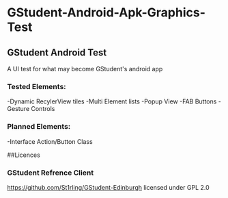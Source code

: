 # GStudent-Android-Apk-Graphics-Test
## GStudent Android Test
A UI test for what may become GStudent's android app

### Tested Elements:
-Dynamic RecylerView tiles
-Multi Element lists
-Popup View
-FAB Buttons
-Gesture Controls

### Planned Elements:
-Interface Action/Button Class

##Licences
### GStudent Refrence Client
https://github.com/St1rling/GStudent-Edinburgh licensed under GPL 2.0
